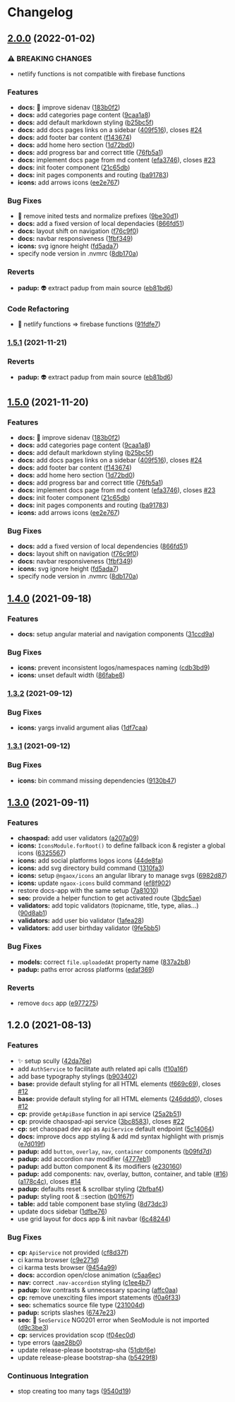 # Changelog

## [2.0.0](https://www.github.com/rabraghib/ngaox/compare/v1.4.0...v2.0.0) (2022-01-02)


### ⚠ BREAKING CHANGES

* netlify functions is not compatible with firebase functions

### Features

* **docs:** :art: improve sidenav ([183b0f2](https://www.github.com/rabraghib/ngaox/commit/183b0f2314d0e142b1d3b86584b256f7245d09a6))
* **docs:** add categories page content ([9caa1a8](https://www.github.com/rabraghib/ngaox/commit/9caa1a8c1b1d329bf458729dfba3765ef5bb7781))
* **docs:** add default markdown styling ([b25bc5f](https://www.github.com/rabraghib/ngaox/commit/b25bc5fb86282403bc456fcbb021aa95757c3ef5))
* **docs:** add docs pages links on a sidebar ([409f516](https://www.github.com/rabraghib/ngaox/commit/409f5160fb5c1a378f7f8096d90ef5f10f8908da)), closes [#24](https://www.github.com/rabraghib/ngaox/issues/24)
* **docs:** add footer bar content ([f143674](https://www.github.com/rabraghib/ngaox/commit/f143674b09f19ae08066e29b6b57b15b75e7ad8b))
* **docs:** add home hero section ([1d72bd0](https://www.github.com/rabraghib/ngaox/commit/1d72bd0b02eb58a6e0ab495a87d99077e4a9a5ad))
* **docs:** add progress bar and correct title ([76fb5a1](https://www.github.com/rabraghib/ngaox/commit/76fb5a1f39cbfb7cc6579809f21a7792e52a1495))
* **docs:** implement docs page from md content ([efa3746](https://www.github.com/rabraghib/ngaox/commit/efa374673a9036a03a5a9e33498bc64d1a23351c)), closes [#23](https://www.github.com/rabraghib/ngaox/issues/23)
* **docs:** init footer component ([21c65db](https://www.github.com/rabraghib/ngaox/commit/21c65db6285bcff9d4260f2b3abb95e5c1e319ac))
* **docs:** init pages components and routing ([ba91783](https://www.github.com/rabraghib/ngaox/commit/ba9178318f2fc62741ffe4dbf3c336e5c9d1b2d1))
* **icons:** add arrows icons ([ee2e767](https://www.github.com/rabraghib/ngaox/commit/ee2e767931645575df4ff8233bc42621fe21c973))


### Bug Fixes

* :bug: remove inited tests and normalize prefixes ([9be30d1](https://www.github.com/rabraghib/ngaox/commit/9be30d14affd6535df2b5e5ff80212293e506b03))
* **docs:** add a fixed version of local dependacies ([866fd51](https://www.github.com/rabraghib/ngaox/commit/866fd51c9b26f1e2c98a15487a21135873e0362b))
* **docs:** layout shift on navigation ([f76c9f0](https://www.github.com/rabraghib/ngaox/commit/f76c9f06500f3bf29080b6c8415e15c7f2c19793))
* **docs:** navbar responsiveness ([1fbf349](https://www.github.com/rabraghib/ngaox/commit/1fbf349b3dfbf49806a3f2efd5b212b806df8cc9))
* **icons:** svg ignore height ([fd5ada7](https://www.github.com/rabraghib/ngaox/commit/fd5ada79bdf785ca329c0abdc264fb9cc05d82d2))
* specify node version in .nvmrc ([8db170a](https://www.github.com/rabraghib/ngaox/commit/8db170a43befb68df83ed133bac0c932ccd332c4))


### Reverts

* **padup:** :alien: extract padup from main source ([eb81bd6](https://www.github.com/rabraghib/ngaox/commit/eb81bd6e42691e5462c409c36c545cf17523b2dd))


### Code Refactoring

* :clown_face: netlify functions => firebase functions ([91fdfe7](https://www.github.com/rabraghib/ngaox/commit/91fdfe7eb00c268cc58d59279cd242533be13d0b))

### [1.5.1](https://www.github.com/rabraghib/ngaox/compare/ngaox-v1.5.0...ngaox-v1.5.1) (2021-11-21)

### Reverts

- **padup:** :alien: extract padup from main source ([eb81bd6](https://www.github.com/rabraghib/ngaox/commit/eb81bd6e42691e5462c409c36c545cf17523b2dd))

## [1.5.0](https://www.github.com/rabraghib/ngaox/compare/ngaox-v1.4.0...ngaox-v1.5.0) (2021-11-20)

### Features

- **docs:** :art: improve sidenav ([183b0f2](https://www.github.com/rabraghib/ngaox/commit/183b0f2314d0e142b1d3b86584b256f7245d09a6))
- **docs:** add categories page content ([9caa1a8](https://www.github.com/rabraghib/ngaox/commit/9caa1a8c1b1d329bf458729dfba3765ef5bb7781))
- **docs:** add default markdown styling ([b25bc5f](https://www.github.com/rabraghib/ngaox/commit/b25bc5fb86282403bc456fcbb021aa95757c3ef5))
- **docs:** add docs pages links on a sidebar ([409f516](https://www.github.com/rabraghib/ngaox/commit/409f5160fb5c1a378f7f8096d90ef5f10f8908da)), closes [#24](https://www.github.com/rabraghib/ngaox/issues/24)
- **docs:** add footer bar content ([f143674](https://www.github.com/rabraghib/ngaox/commit/f143674b09f19ae08066e29b6b57b15b75e7ad8b))
- **docs:** add home hero section ([1d72bd0](https://www.github.com/rabraghib/ngaox/commit/1d72bd0b02eb58a6e0ab495a87d99077e4a9a5ad))
- **docs:** add progress bar and correct title ([76fb5a1](https://www.github.com/rabraghib/ngaox/commit/76fb5a1f39cbfb7cc6579809f21a7792e52a1495))
- **docs:** implement docs page from md content ([efa3746](https://www.github.com/rabraghib/ngaox/commit/efa374673a9036a03a5a9e33498bc64d1a23351c)), closes [#23](https://www.github.com/rabraghib/ngaox/issues/23)
- **docs:** init footer component ([21c65db](https://www.github.com/rabraghib/ngaox/commit/21c65db6285bcff9d4260f2b3abb95e5c1e319ac))
- **docs:** init pages components and routing ([ba91783](https://www.github.com/rabraghib/ngaox/commit/ba9178318f2fc62741ffe4dbf3c336e5c9d1b2d1))
- **icons:** add arrows icons ([ee2e767](https://www.github.com/rabraghib/ngaox/commit/ee2e767931645575df4ff8233bc42621fe21c973))

### Bug Fixes

- **docs:** add a fixed version of local dependencies ([866fd51](https://www.github.com/rabraghib/ngaox/commit/866fd51c9b26f1e2c98a15487a21135873e0362b))
- **docs:** layout shift on navigation ([f76c9f0](https://www.github.com/rabraghib/ngaox/commit/f76c9f06500f3bf29080b6c8415e15c7f2c19793))
- **docs:** navbar responsiveness ([1fbf349](https://www.github.com/rabraghib/ngaox/commit/1fbf349b3dfbf49806a3f2efd5b212b806df8cc9))
- **icons:** svg ignore height ([fd5ada7](https://www.github.com/rabraghib/ngaox/commit/fd5ada79bdf785ca329c0abdc264fb9cc05d82d2))
- specify node version in .nvmrc ([8db170a](https://www.github.com/rabraghib/ngaox/commit/8db170a43befb68df83ed133bac0c932ccd332c4))

## [1.4.0](https://www.github.com/rabraghib/ngaox/compare/ngaox-v1.3.2...ngaox-v1.4.0) (2021-09-18)

### Features

- **docs:** setup angular material and navigation components ([31ccd9a](https://www.github.com/rabraghib/ngaox/commit/31ccd9a121f2cf2155081218d735bf4e604146cd))

### Bug Fixes

- **icons:** prevent inconsistent logos/namespaces naming ([cdb3bd9](https://www.github.com/rabraghib/ngaox/commit/cdb3bd9d0fd1b808ee3b5de0f0d3f16334b7e084))
- **icons:** unset default width ([86fabe8](https://www.github.com/rabraghib/ngaox/commit/86fabe8476ce8770f58ee8f7172d2068925c7360))

### [1.3.2](https://www.github.com/rabraghib/ngaox/compare/ngaox-v1.3.1...ngaox-v1.3.2) (2021-09-12)

### Bug Fixes

- **icons:** yargs invalid argument alias ([1df7caa](https://www.github.com/rabraghib/ngaox/commit/1df7caa88e848e37fbff586a858d8def88f454ad))

### [1.3.1](https://www.github.com/rabraghib/ngaox/compare/ngaox-v1.3.0...ngaox-v1.3.1) (2021-09-12)

### Bug Fixes

- **icons:** bin command missing dependencies ([9130b47](https://www.github.com/rabraghib/ngaox/commit/9130b47d3d58ca3370dbe392081e58aeed107c38))

## [1.3.0](https://www.github.com/rabraghib/ngaox/compare/ngaox-v1.2.0...ngaox-v1.3.0) (2021-09-11)

### Features

- **chaospad:** add user validators ([a207a09](https://www.github.com/rabraghib/ngaox/commit/a207a0914b191f60899258dba111bb2433a609a2))
- **icons:** `IconsModule.forRoot()` to define fallback icon & register a global icons ([6325567](https://www.github.com/rabraghib/ngaox/commit/63255677412d795ee3671ccecb1d5683d3486739))
- **icons:** add social platforms logos icons ([44de8fa](https://www.github.com/rabraghib/ngaox/commit/44de8faf02ee7bb45ee827481e51f4e0922dcd7d))
- **icons:** add svg directory build command ([1310fa3](https://www.github.com/rabraghib/ngaox/commit/1310fa38f87122b38c8b9d27f14ada4368cb02d9))
- **icons:** setup `@ngaox/icons` an angular library to manage svgs ([6982d87](https://www.github.com/rabraghib/ngaox/commit/6982d87282452f55979ca1bbf09c0b1f2130d93c))
- **icons:** update `ngaox-icons` build command ([ef8f902](https://www.github.com/rabraghib/ngaox/commit/ef8f90230e025dfaf5eda4690a4c7f8e201f8c25))
- restore docs-app with the same setup ([7a81010](https://www.github.com/rabraghib/ngaox/commit/7a81010927bc63097da5db219253c05065217da6))
- **seo:** provide a helper function to get activated route ([3bdc5ae](https://www.github.com/rabraghib/ngaox/commit/3bdc5ae7d539f3a7540846104613e74f10221c2f))
- **validators:** add topic validators (topicname, title, type, alias...) ([90d8ab1](https://www.github.com/rabraghib/ngaox/commit/90d8ab17509be90df4b8f16067263bcb4dff1ba1))
- **validators:** add user bio validator ([1afea28](https://www.github.com/rabraghib/ngaox/commit/1afea287911e08c41280ae673b356b7e78f01fec))
- **validators:** add user birthday validator ([9fe5bb5](https://www.github.com/rabraghib/ngaox/commit/9fe5bb54fdb37717741e28038f4c9a5a3ef592a3))

### Bug Fixes

- **models:** correct `file.uploadedAt` property name ([837a2b8](https://www.github.com/rabraghib/ngaox/commit/837a2b8092c90a3d48747cf10727d268c84a20c7))
- **padup:** paths error across platforms ([edaf369](https://www.github.com/rabraghib/ngaox/commit/edaf36951fe334108f790598b9f80e58fefd809c))

### Reverts

- remove `docs` app ([e977275](https://www.github.com/rabraghib/ngaox/commit/e977275157e4e095ac8ec24f13e13a6812efd37c))

## 1.2.0 (2021-08-13)

### Features

- :sparkles: setup scully ([42da76e](https://www.github.com/rabraghib/ngaox/commit/42da76efe3cba6d35a2762db8e71ce399926f614))
- add `AuthService` to facilitate auth related api calls ([f10a16f](https://www.github.com/rabraghib/ngaox/commit/f10a16f07e54c01ddd09b522a8487dd0c7f2b03f))
- add base typography stylings ([b903402](https://www.github.com/rabraghib/ngaox/commit/b9034020898886deab704a4cee1494495f52fb50))
- **base:** provide default styling for all HTML elements ([f669c69](https://www.github.com/rabraghib/ngaox/commit/f669c696df1340a062357d14e5bd3d123b05c0b0)), closes [#12](https://www.github.com/rabraghib/ngaox/issues/12)
- **base:** provide default styling for all HTML elements ([246ddd0](https://www.github.com/rabraghib/ngaox/commit/246ddd067b57b42e28498ecb0029e2675ef8e792)), closes [#12](https://www.github.com/rabraghib/ngaox/issues/12)
- **cp:** provide `getApiBase` function in api service ([25a2b51](https://www.github.com/rabraghib/ngaox/commit/25a2b513ac221bb1ecdba6060e179b93a44701d1))
- **cp:** provide chaospad-api service ([3bc8583](https://www.github.com/rabraghib/ngaox/commit/3bc8583b22678fe4b7473c9ecb1a148c05eaaa5b)), closes [#22](https://www.github.com/rabraghib/ngaox/issues/22)
- **cp:** set chaospad dev api as `ApiService` default endpoint ([5c14064](https://www.github.com/rabraghib/ngaox/commit/5c14064e2f4ab26184b74aaa03ee670930c9aa31))
- **docs:** improve docs app styling & add md syntax highlight with prismjs ([e7d019f](https://www.github.com/rabraghib/ngaox/commit/e7d019fb57432e830348f3ec69aaa527a0b7523e))
- **padup:** add `button`, `overlay`, `nav`, `container` components ([b09fd7d](https://www.github.com/rabraghib/ngaox/commit/b09fd7d4b0c5f87ce0b748e1ea15dd0988b5719f))
- **padup:** add accordion nav modifier ([4777eb1](https://www.github.com/rabraghib/ngaox/commit/4777eb18d17ff6e79d083473a5a83147fb165046))
- **padup:** add button component & its modifiers ([e230160](https://www.github.com/rabraghib/ngaox/commit/e2301601bd53eef5b7974599f1463a327ab6e35d))
- **padup:** add components: nav, overlay, button, container, and table ([#16](https://www.github.com/rabraghib/ngaox/issues/16)) ([a178c4c](https://www.github.com/rabraghib/ngaox/commit/a178c4cf9358f8ad63a4293b4a1fcc227de9bc77)), closes [#14](https://www.github.com/rabraghib/ngaox/issues/14)
- **padup:** defaults reset & scrollbar styling ([2bfbaf4](https://www.github.com/rabraghib/ngaox/commit/2bfbaf482cd18576c9f49f9b3ee232fe93945d10))
- **padup:** styling root & ::section ([b01f67f](https://www.github.com/rabraghib/ngaox/commit/b01f67fb09215615aed8d6d03794f4af8fff25c2))
- **table:** add table component base styling ([8d73dc3](https://www.github.com/rabraghib/ngaox/commit/8d73dc365fe4990706f7bf0951a49dc8f12b935d))
- update docs sidebar ([1dfbe76](https://www.github.com/rabraghib/ngaox/commit/1dfbe767a2fff844a3e78ee00e4779253c97bd74))
- use grid layout for docs app & init navbar ([6c48244](https://www.github.com/rabraghib/ngaox/commit/6c48244472ebb4a870ffab8f049dd882d038b512))

### Bug Fixes

- **cp:** `ApiService` not provided ([cf8d37f](https://www.github.com/rabraghib/ngaox/commit/cf8d37fd4fc6d34b6539d873077441b3741fd219))
- ci karma browser ([c9e271d](https://www.github.com/rabraghib/ngaox/commit/c9e271d10f6cea4734fb0c54759cb51628e9b944))
- ci karma tests browser ([9454a99](https://www.github.com/rabraghib/ngaox/commit/9454a99a629f7450a373b5c4f3f10cfcbee3cc29))
- **docs:** accordion open/close animation ([c5aa6ec](https://www.github.com/rabraghib/ngaox/commit/c5aa6ec3a41cb894ee65f61f98aacfb8cdfb2b24))
- **nav:** correct `.nav-accordion` styling ([c1ee4b7](https://www.github.com/rabraghib/ngaox/commit/c1ee4b7b4b50347502fb6110b57c045cf7daf0ae))
- **padup:** low contrasts & unnecessary spacing ([affc0aa](https://www.github.com/rabraghib/ngaox/commit/affc0aaaeb5ac560ddea390078dc5f243bd8f952))
- **cp:** remove unexciting files import statements ([f0a6f33](https://www.github.com/rabraghib/ngaox/commit/f0a6f337bba142484758cf406239cd4d3077ea53))
- **seo:** schematics source file type ([231004d](https://www.github.com/rabraghib/ngaox/commit/231004d3fdd19533f3241490740da4dabf5375bc))
- **padup:** scripts slashes ([6747e23](https://www.github.com/rabraghib/ngaox/commit/6747e23d8b8dba16f1986378264899ea048fd314))
- **seo:** :bug: `SeoService` NG0201 error when SeoModule is not imported ([d9c3be3](https://www.github.com/rabraghib/ngaox/commit/d9c3be391f087376ed19f738d9770e1b901b5c85))
- **cp:** services providation scop ([f04ec0d](https://www.github.com/rabraghib/ngaox/commit/f04ec0dd2d538d983cd42854537a73f77c46720b))
- type errors ([aae28b0](https://www.github.com/rabraghib/ngaox/commit/aae28b0863689f8b849beee996e331cd3bfd3999))
- update release-please bootstrap-sha ([51dbf6e](https://www.github.com/rabraghib/ngaox/commit/51dbf6e7e913d95c7d5e77669b026bf8ad633947))
- update release-please bootstrap-sha ([b5429f8](https://www.github.com/rabraghib/ngaox/commit/b5429f8c45c4060dfa6d1d4766a3d0b470f50e17))

### Continuous Integration

- stop creating too many tags ([9540d19](https://www.github.com/rabraghib/ngaox/commit/9540d197e12f8d5e4acf582a33614fe2c354cde6))
